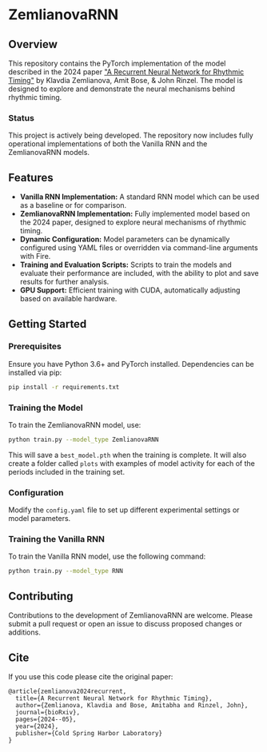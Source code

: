 # ZemlianovaRNN    

## Overview
This repository contains the PyTorch implementation of the model described in the 2024 paper ["A Recurrent Neural Network for Rhythmic Timing"](https://www.biorxiv.org/content/10.1101/2024.05.24.595797v1.abstract) by Klavdia Zemlianova, Amit Bose, & John Rinzel. The model is designed to explore and demonstrate the neural mechanisms behind rhythmic timing.

### Status
This project is actively being developed. The repository now includes fully operational implementations of both the Vanilla RNN and the ZemlianovaRNN models.

## Features
- **Vanilla RNN Implementation:** A standard RNN model which can be used as a baseline or for comparison.
- **ZemlianovaRNN Implementation:** Fully implemented model based on the 2024 paper, designed to explore neural mechanisms of rhythmic timing.
- **Dynamic Configuration:** Model parameters can be dynamically configured using YAML files or overridden via command-line arguments with Fire.
- **Training and Evaluation Scripts:** Scripts to train the models and evaluate their performance are included, with the ability to plot and save results for further analysis.
- **GPU Support:** Efficient training with CUDA, automatically adjusting based on available hardware.

## Getting Started

### Prerequisites
Ensure you have Python 3.6+ and PyTorch installed. Dependencies can be installed via pip:

```bash
pip install -r requirements.txt
```

### Training the Model

To train the ZemlianovaRNN model, use:

```bash
python train.py --model_type ZemlianovaRNN
```

This will save a `best_model.pth` when the training is complete. It will also create a folder called `plots` with examples of model activity for each of the periods included in the training set. 

### Configuration
Modify the `config.yaml` file to set up different experimental settings or model parameters.

### Training the Vanilla RNN

To train the Vanilla RNN model, use the following command:

```bash
python train.py --model_type RNN
```


## Contributing
Contributions to the development of ZemlianovaRNN are welcome. Please submit a pull request or open an issue to discuss proposed changes or additions.

## Cite

If you use this code please cite the original paper:

```
@article{zemlianova2024recurrent,
  title={A Recurrent Neural Network for Rhythmic Timing},
  author={Zemlianova, Klavdia and Bose, Amitabha and Rinzel, John},
  journal={bioRxiv},
  pages={2024--05},
  year={2024},
  publisher={Cold Spring Harbor Laboratory}
}
```
